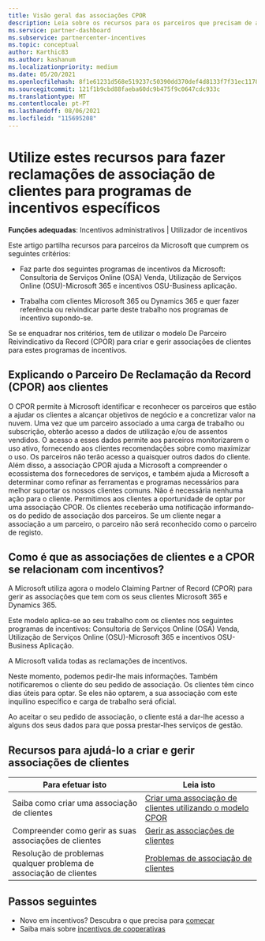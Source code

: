 ```yaml
---
title: Visão geral das associações CPOR
description: Leia sobre os recursos para os parceiros que precisam de associar clientes a programas de incentivos específicos através do modelo Claiming Partner of Record (CPOR).
ms.service: partner-dashboard
ms.subservice: partnercenter-incentives
ms.topic: conceptual
author: Karthic83
ms.author: kashanum
ms.localizationpriority: medium
ms.date: 05/20/2021
ms.openlocfilehash: 8f1e61231d568e519237c50390dd370def4d8133f7f31ec1178ed68f72c80dea
ms.sourcegitcommit: 121f1b9cbd88faeba60dc9b475f9c0647cdc933c
ms.translationtype: MT
ms.contentlocale: pt-PT
ms.lasthandoff: 08/06/2021
ms.locfileid: "115695208"
---
```

# <a name="use-these-resources-to-make-customer-association-claims-for-specific-incentives-programs"></a>Utilize estes recursos para fazer reclamações de associação de clientes para programas de incentivos específicos

**Funções adequadas**: Incentivos administrativos | Utilizador de incentivos

Este artigo partilha recursos para parceiros da Microsoft que cumprem os seguintes critérios:

- Faz parte dos seguintes programas de incentivos da Microsoft: Consultoria de Serviços Online (OSA) Venda, Utilização de Serviços Online (OSU)-Microsoft 365 e incentivos OSU-Business aplicação.

- Trabalha com clientes Microsoft 365 ou Dynamics 365 e quer fazer referência ou reivindicar parte deste trabalho nos programas de incentivo supondo-se.

Se se enquadrar nos critérios, tem de utilizar o modelo De Parceiro Reivindicativo da Record (CPOR) para criar e gerir associações de clientes para estes programas de incentivos.

## <a name="explaining-claiming-partner-of-record-cpor-to-customers"></a>Explicando o Parceiro De Reclamação da Record (CPOR) aos clientes

O CPOR permite à Microsoft identificar e reconhecer os parceiros que estão a ajudar os clientes a alcançar objetivos de negócio e a concretizar valor na nuvem. Uma vez que um parceiro associado a uma carga de trabalho ou subscrição, obterão acesso a dados de utilização e/ou de assentos vendidos. O acesso a esses dados permite aos parceiros monitorizarem o uso ativo, fornecendo aos clientes recomendações sobre como maximizar o uso. Os parceiros não terão acesso a quaisquer outros dados do cliente. Além disso, a associação CPOR ajuda a Microsoft a compreender o ecossistema dos fornecedores de serviços, e também ajuda a Microsoft a determinar como refinar as ferramentas e programas necessários para melhor suportar os nossos clientes comuns. Não é necessária nenhuma ação para o cliente. Permitimos aos clientes a oportunidade de optar por uma associação CPOR. Os clientes receberão uma notificação informando-os do pedido de associação dos parceiros. Se um cliente negar a associação a um parceiro, o parceiro não será reconhecido como o parceiro de registo.

## <a name="how-do-customer-associations-and-cpor-relate-to-incentives"></a>Como é que as associações de clientes e a CPOR se relacionam com incentivos?

A Microsoft utiliza agora o modelo Claiming Partner of Record (CPOR) para gerir as associações que tem com os seus clientes Microsoft 365 e Dynamics 365.

Este modelo aplica-se ao seu trabalho com os clientes nos seguintes programas de incentivos: Consultoria de Serviços Online (OSA) Venda, Utilização de Serviços Online (OSU)-Microsoft 365 e incentivos OSU-Business Aplicação.

A Microsoft valida todas as reclamações de incentivos.

Neste momento, podemos pedir-lhe mais informações. Também notificaremos o cliente do seu pedido de associação. Os clientes têm cinco dias úteis para optar. Se eles não optarem, a sua associação com este inquilino específico e carga de trabalho será oficial.

Ao aceitar o seu pedido de associação, o cliente está a dar-lhe acesso a alguns dos seus dados para que possa prestar-lhes serviços de gestão. 

## <a name="resources-to-help-you-create-and-manage-customer-associations"></a>Recursos para ajudá-lo a criar e gerir associações de clientes


|  **Para efetuar isto**  |  **Leia isto**  |
|--------------|-----------|
| Saiba como criar uma associação de clientes  | [Criar uma associação de clientes utilizando o modelo CPOR](submit-osa-claim.md)  |
|Compreender como gerir as suas associações de clientes  | [Gerir as associações de clientes](incentives-manage-customer-associations.md)  |
|Resolução de problemas qualquer problema de associação de clientes  | [Problemas de associação de clientes](incentives-customer-association-issues.md)  |

## <a name="next-steps"></a>Passos seguintes

- Novo em incentivos? Descubra o que precisa para [começar](incentives-get-started-intro.md)
- Saiba mais sobre [incentivos de cooperativas](claims-overview.md)

